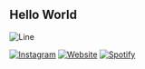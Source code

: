 ## Hello World 
![Line](https://images.unsplash.com/photo-1579541591970-e5780dc6b31f?q=80&w=1643&auto=format&fit=crop&ixlib=rb-4.0.3&ixid=M3wxMjA3fDB8MHxwaG90by1wYWdlfHx8fGVufDB8fHx8fA%3D%3D)

[![Instagram](https://img.shields.io/badge/-@unsqin-purple?style=flat-square&labelColor=gray&logo=instagram&logoColor=white&link=https://instagram.com/unsqin/)](https://instagram.com/unsqin)
[![Website](https://img.shields.io/badge/-Website-red?style=flat-square&labelColor=gray&logo=internet-explorer&logoColor=white&link=https://pratama-eta.vercel.app/)](https://pratama-eta.vercel.app)
[![Spotify](https://img.shields.io/badge/-Raditya-green?style=flat-square&labelColor=gray&logo=spotify&logoColor=white&link=https://open.spotify.com/user/jq8jqs2zl5wrff86ko6ep9e04?si=b2b9bfff20f14ef8)](https://open.spotify.com/user/jq8jqs2zl5wrff86ko6ep9e04?si=b2b9bfff20f14ef8)
